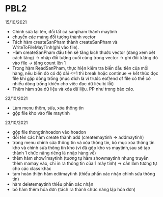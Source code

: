 # PBL2
15/10/2021
- Chỉnh sửa lại tên, đổi tất cả sanpham thành maytinh
- chuyển các mảng đối tượng thành vector
- Tách hàm createSanPham thành createSanPham và WriteToFileMayTinh(ghi vào file).
- Hàm createSanPham đầu tiên sẽ tăng kích thước vector (đang xem xét cách tăng) -> nhập đối tượng cuối cùng trong vector -> ghi đối tượng đó vào file -> tăng count lên 1
- Trong hàm ReadSanPham, thực hiện kiểm tra biến đầu tiên của mỗi hàng, nếu biến đó có độ dài <=1 thì break hoặc continue => kết thúc đọc file khi gặp dòng trống (mục đích là vì trước eof/end of file có thể có nhiều dòng trống khiến cho việc đọc dữ liệu bị lỗi)
- Thêm hàm sửa dữ liệu và xóa dữ liệu. PP như trong báo cáo.

22/10/2021
- Làm menu thêm, sửa, xóa thông tin
- gộp file kho vào file maytinh

23/10/2021
- gộp file thongtinhoadon vào hoadon
- đổi tên các hàm create thành add (createmaytinh -> addmaytinh)
- trong menu chỉnh sửa thông tin và xóa thông tin, bỏ mục xóa thông tin kho và chỉnh sửa thông tin kho (vì đã gộp kho vs maytinh,sau sẽ tạo thành 1 chức năng riêng là nhập hàng về)
- thêm hàm show1maytinh (tương tự hàm showmaytinh nhưng truyền thêm mamay vào, chỉ in ra thông tin của 1 máy tính) -> cần làm tương tự cho các class khác
- tạm hoàn thiện hàm editmaytinh (thiếu phần xác nhận chỉnh sửa thông tin)
- hàm deletemaytinh thiếu phần xác nhận
- bỏ hàm thêm hóa đơn (tách ra thành chức năng lập hóa đơn)

